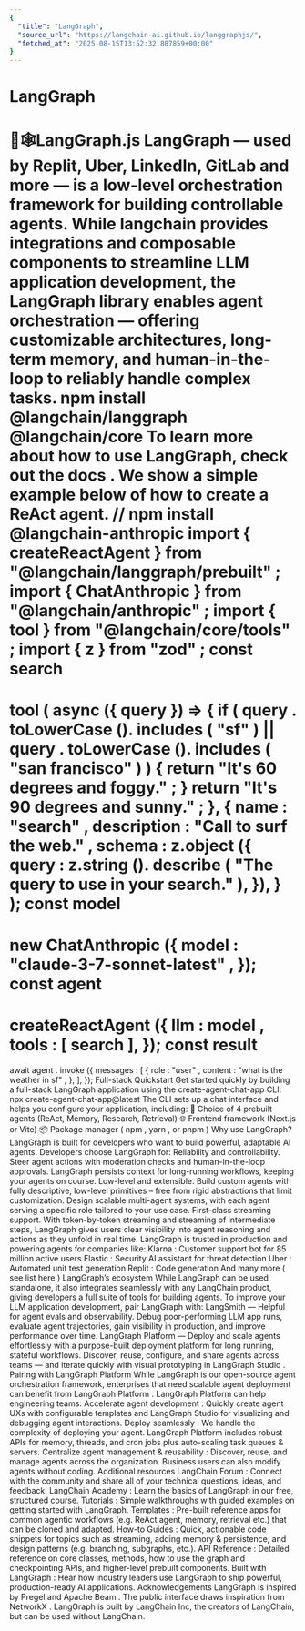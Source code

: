 ```yaml
---
{
  "title": "LangGraph",
  "source_url": "https://langchain-ai.github.io/langgraphjs/",
  "fetched_at": "2025-08-15T13:52:32.887859+00:00"
}
---
```


# LangGraph

🦜🕸️LangGraph.js
LangGraph — used by Replit, Uber, LinkedIn, GitLab and more — is a low-level orchestration framework for building controllable agents. While langchain provides integrations and composable components to streamline LLM application development, the LangGraph library enables agent orchestration — offering customizable architectures, long-term memory, and human-in-the-loop to reliably handle complex tasks.
npm
install
@langchain/langgraph
@langchain/core
To learn more about how to use LangGraph, check out
the docs
. We show a simple example below of how to create a ReAct agent.
// npm install @langchain-anthropic
import
{
createReactAgent
}
from
"@langchain/langgraph/prebuilt"
;
import
{
ChatAnthropic
}
from
"@langchain/anthropic"
;
import
{
tool
}
from
"@langchain/core/tools"
;
import
{
z
}
from
"zod"
;
const
search
=
tool
(
async
({
query
})
=>
{
if
(
query
.
toLowerCase
().
includes
(
"sf"
)
||
query
.
toLowerCase
().
includes
(
"san francisco"
)
)
{
return
"It's 60 degrees and foggy."
;
}
return
"It's 90 degrees and sunny."
;
},
{
name
:
"search"
,
description
:
"Call to surf the web."
,
schema
:
z.object
({
query
:
z.string
().
describe
(
"The query to use in your search."
),
}),
}
);
const
model
=
new
ChatAnthropic
({
model
:
"claude-3-7-sonnet-latest"
,
});
const
agent
=
createReactAgent
({
llm
:
model
,
tools
:
[
search
],
});
const
result
=
await
agent
.
invoke
({
messages
:
[
{
role
:
"user"
,
content
:
"what is the weather in sf"
,
},
],
});
Full-stack Quickstart
Get started quickly by building a full-stack LangGraph application using the
create-agent-chat-app
CLI:
npx
create-agent-chat-app@latest
The CLI sets up a chat interface and helps you configure your application, including:
🧠 Choice of 4 prebuilt agents (ReAct, Memory, Research, Retrieval)
🌐 Frontend framework (Next.js or Vite)
📦 Package manager (
npm
,
yarn
, or
pnpm
)
Why use LangGraph?
LangGraph is built for developers who want to build powerful, adaptable AI agents. Developers choose LangGraph for:
Reliability and controllability.
Steer agent actions with moderation checks and human-in-the-loop approvals. LangGraph persists context for long-running workflows, keeping your agents on course.
Low-level and extensible.
Build custom agents with fully descriptive, low-level primitives – free from rigid abstractions that limit customization. Design scalable multi-agent systems, with each agent serving a specific role tailored to your use case.
First-class streaming support.
With token-by-token streaming and streaming of intermediate steps, LangGraph gives users clear visibility into agent reasoning and actions as they unfold in real time.
LangGraph is trusted in production and powering agents for companies like:
Klarna
: Customer support bot for 85 million active users
Elastic
: Security AI assistant for threat detection
Uber
: Automated unit test generation
Replit
: Code generation
And many more (
see list here
)
LangGraph’s ecosystem
While LangGraph can be used standalone, it also integrates seamlessly with any LangChain product, giving developers a full suite of tools for building agents. To improve your LLM application development, pair LangGraph with:
LangSmith
— Helpful for agent evals and observability. Debug poor-performing LLM app runs, evaluate agent trajectories, gain visibility in production, and improve performance over time.
LangGraph Platform
— Deploy and scale agents effortlessly with a purpose-built deployment platform for long running, stateful workflows. Discover, reuse, configure, and share agents across teams — and iterate quickly with visual prototyping in
LangGraph Studio
.
Pairing with LangGraph Platform
While LangGraph is our open-source agent orchestration framework, enterprises that need scalable agent deployment can benefit from
LangGraph Platform
.
LangGraph Platform can help engineering teams:
Accelerate agent development
: Quickly create agent UXs with configurable templates and
LangGraph Studio
for visualizing and debugging agent interactions.
Deploy seamlessly
: We handle the complexity of deploying your agent. LangGraph Platform includes robust APIs for memory, threads, and cron jobs plus auto-scaling task queues & servers.
Centralize agent management & reusability
: Discover, reuse, and manage agents across the organization. Business users can also modify agents without coding.
Additional resources
LangChain Forum
: Connect with the community and share all of your technical questions, ideas, and feedback.
LangChain Academy
: Learn the basics of LangGraph in our free, structured course.
Tutorials
: Simple walkthroughs with guided examples on getting started with LangGraph.
Templates
: Pre-built reference apps for common agentic workflows (e.g. ReAct agent, memory, retrieval etc.) that can be cloned and adapted.
How-to Guides
: Quick, actionable code snippets for topics such as streaming, adding memory & persistence, and design patterns (e.g. branching, subgraphs, etc.).
API Reference
: Detailed reference on core classes, methods, how to use the graph and checkpointing APIs, and higher-level prebuilt components.
Built with LangGraph
: Hear how industry leaders use LangGraph to ship powerful, production-ready AI applications.
Acknowledgements
LangGraph is inspired by
Pregel
and
Apache Beam
. The public interface draws inspiration from
NetworkX
. LangGraph is built by LangChain Inc, the creators of LangChain, but can be used without LangChain.
